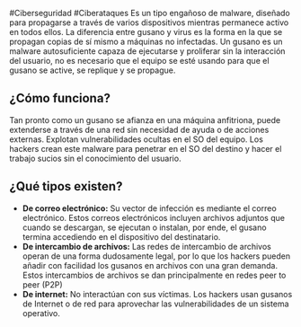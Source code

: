 #Ciberseguridad #Ciberataques 
Es un tipo engañoso de malware, diseñado para propagarse a través de varios dispositivos mientras permanece activo en todos ellos. La diferencia entre gusano y virus es la forma en la que se propagan copias de sí mismo a máquinas no infectadas. Un gusano es un malware autosuficiente capaza de ejecutarse y proliferar sin la interacción del usuario, no es necesario que el equipo se esté usando para que el gusano se active, se replique y se propague.
## ¿Cómo funciona?
Tan pronto como un gusano se afianza en una máquina anfitriona, puede extenderse a través de una red sin necesidad de ayuda o de acciones externas. Explotan vulnerabilidades ocultas en el SO del equipo. Los hackers crean este malware para penetrar en el SO del destino y hacer el trabajo sucios sin el conocimiento del usuario.
## ¿Qué tipos existen?
- **De correo electrónico:** Su vector de infección es mediante el correo electrónico. Estos correos electrónicos incluyen archivos adjuntos que cuando se descargan, se ejecutan o instalan, por ende, el gusano termina accediendo en el dispositivo del destinatario.
- **De intercambio de archivos:** Las redes de intercambio de archivos operan de una forma dudosamente legal, por lo que los hackers pueden añadir con facilidad los gusanos en archivos con una gran demanda. Estos intercambios de archivos se dan principalmente en redes peer to peer (P2P)
- **De internet:** No interactúan con sus víctimas. Los hackers usan gusanos de Internet o de red para aprovechar las vulnerabilidades de un sistema operativo.

